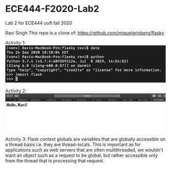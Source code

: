 # ECE444-F2020-Lab2
Lab 2 for ECE444 uoft fall 2020

Ravi Singh
This repo is a clone of: https://github.com/miguelgrinberg/flasky

Activity 1:
![Example 2-1: Hello World!](./screenshots/ss1.png)

Activity 2:
![Example 2-2: Dynamic Routing](./screenshots/ss2.png)

Activity 3:
Flask context globals are variables that are globally accessible on a thread basis i.e. they are thread-locals. This is important as for applications such as web servers that are often multithreaded, we wouldn't want an object such as a request to be global, but rather accessible only from the thread that is processing that request.
